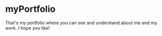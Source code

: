 # myPortfolio
That's my portfolio where you can see and understand about me and my work. I hope you like!
